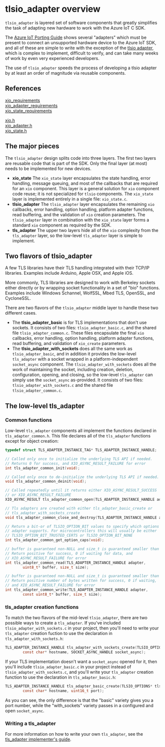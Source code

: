 # tlsio_adapter overview

`tlsio_adapter` is layered set of software components that greatly simplifies the task of adapting new
hardware to work with the Azure IoT C SDK.

The [Azure IoT Porting Guide](porting_guide.md) shows several "adapters" which must be present to connect 
an unsupported hardware device to the Azure IoT SDK, and all of these are simple to write with the exception 
of the [tlsio adapter](tlsio_requirements.md), which is complex to implement, difficult to verify, and can take 
many weeks of work by even very experienced developers.

The use of `tlsio_adapter` speeds the process of developing a tlsio adapter by at least an order of magnitude
via reusable components. 

## References
[xio_requirements](xio_requirements.md)</br>
[xio_adapter_requirements](xio_adapter_requirements.md)</br>
[xio_state_requirements](xio_state_requirements.md)</br>

[xio.h](/inc/azure_c_shared_utility/xio.h)</br>
[xio_adapter.h](/inc/azure_c_shared_utility/xio_adapter.h)</br>
[xio_state.h](/inc/azure_c_shared_utility/xio_state.h)</br>


## The major pieces

The `tlsio_adapter` design splits code into three layers. The first two layers are 
reusable code that is part of the SDK. Only the final layer (at most) needs to be implemented
for new devices. 
* **xio_state** The `xio_state` layer encapsulates the state handling, error handling,
message queuing, and most of the callbacks that are required for an `xio` component. This 
layer is a general solution for `xio` component code reuse; it is not specialized for 
`tlsio` components. The `xio_state` layer is implemented entirely in a single 
file: `xio_state.c`.
*  **tlsio_adapter** The `tlsio_adapter` layer encapsulates the remaining `xio` callbacks,
error handling,
option handling, platform adapter functions, read buffering, and the validation of 
`xio` creation parameters. The `tlsio_adapter` layer in combination with the `xio_state`
layer forms a standard `xio` component as required by the SDK.
* **tls_adapter** The upper two layers hide all of the `xio` complexity from the `tls_adapter`
layer, so the low-level `tls_adapter` layer is simple to implement.
 
## Two flavors of tlsio_adapter

A few TLS libraries have their TLS handling integrated with their TCP/IP 
libraries. Examples include Arduino, Apple OSX, and Apple iOS.

More commonly, TLS libraries are designed to work with Berkeley sockets
either directly or by wrapping socket functionality 
in a set of "bio" functions. Examples include Windows Schannel, WolfSSL, 
Mbed TLS, OpenSSL, and CycloneSSL. 

There are two flavors of the `tlsio_adapter` middle layer to handle these two different cases.
* The **tlsio_adapter_basic** is for TLS implementations that don't use sockets. It consists of
two files: `tlsio_adapter_basic.c`, and the shared file `tlsio_adapter_common.c`.
These files encapsulate the final `xio` callbacks, error handling, option handling, platform
adapter functions, read buffering, and validation of `xio_create` parameters.
* The **tlsio_adapter_with_sockets** does all the same work as `tlsio_adapter_basic`, 
and in addition it provides the low-level `tls_adapter` with a socket wrapped in a 
platform-independent `socket_async` component. The `tlsio_adapter_with_sockets`
does all the work of maintaining the socket, including creation, deletion, configuration,
opening, and closing, so the low-level `tls_adapter` can simply use the `socket_async`
 as-provided. It consists of two files: `tlsio_adapter_with_sockets.c` and 
the shared file `tlsio_adapter_common.c`.

## The low-level tls_adapter

### Common functions
Low-level `tls_adapter` components all implement the functions declared in
`tls_adapter_common.h`. This file declares all of the `tls_adapter` functions except
for object creation:

```c
typedef struct TLS_ADAPTER_INSTANCE_TAG* TLS_ADAPTER_INSTANCE_HANDLE;

// Called only once to initialize the underlying TLS API if needed.
// Returns 0 for success, and XIO_ASYNC_RESULT_FAILURE for error
int tls_adapter_common_init(void);

// Called only once to de-initialize the underlying TLS API if needed.
void tls_adapter_common_deinit(void);

// Called repeatedly until it returns either XIO_ASYNC_RESULT_SUCCESS
// or XIO_ASYNC_RESULT_FAILURE
XIO_ASYNC_RESULT tls_adapter_common_open(TLS_ADAPTER_INSTANCE_HANDLE adapter);

// Tls adapters are created with either tls_adapter_basic_create or 
// tls_adapter_with_sockets_create
void tls_adapter_common_close_and_destroy(TLS_ADAPTER_INSTANCE_HANDLE adapter);

// Return a bit-or of TLSIO_OPTION_BIT values to specify which options the tls
// adapter supports. For microcontrollers this will usually be either
// TLSIO_OPTION_BIT_TRUSTED_CERTS or TLSIO_OPTION_BIT_NONE
int tls_adapter_common_get_option_caps(void);

// buffer is guaranteed non-NULL and size_t is guaranteed smaller than INTMAX
// Return positive for success, 0 if waiting for data, and 
// XIO_ASYNC_RESULT_FAILURE for error
int tls_adapter_common_read(TLS_ADAPTER_INSTANCE_HANDLE adapter,
        uint8_t* buffer, size_t size);

// buffer is guaranteed non-NULL and size_t is guaranteed smaller than INTMAX
// Return positive number of bytes written for success, 0 if waiting, 
// and XIO_ASYNC_RESULT_FAILURE for error
int tls_adapter_common_write(TLS_ADAPTER_INSTANCE_HANDLE adapter,
        const uint8_t* buffer, size_t size);
```
### tls_adapter creation functions

To match the two flavors of the mid-level `tlsio_adapter`, there are two possible
ways to create a `tls_adapter`. If you've included `tlsio_adapter_with_sockets.c`
in your project, then you'll need to write your `tls_adapter` creation fuction to 
use the declaration in `tls_adapter_with_sockets.h`:
```c
TLS_ADAPTER_INSTANCE_HANDLE tls_adapter_with_sockets_create(TLSIO_OPTIONS* tlsio_options,
        const char* hostname, SOCKET_ASYNC_HANDLE socket_async);
```
If your TLS implementation doesn't want a `socket_async` opened for it, then 
you'll include `tlsio_adapter_basic.c` in your project instead of
`tlsio_adapter_with_sockets.c`, and you'll write your `tls_adapter` creation
function to use the declaration in `tls_adapter_basic.h`:
```c
TLS_ADAPTER_INSTANCE_HANDLE tls_adapter_basic_create(TLSIO_OPTIONS* tlsio_options,
        const char* hostname, uint16_t port);
```
As you can see, the only difference is that the "basic" variety gives you a port number,
while the "with_sockets" variety passes in a configured and open `socket_async`.

### Writing a tls_adapter
For more information on how to write your own `tls_adapter`, see
the [tls_adapter implementer's guide](tls_adapter_implementers_guide).